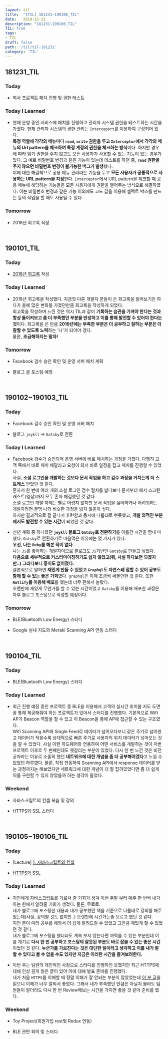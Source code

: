 ```yaml
---
layout: til
title:  "[TIL] 181231~190106_TIL"
date:   2018-12-31
description: "181231~190106_TIL"
TIL: true
tags:
- TIL
draft: false
path: '/til/til-181231'
category: 'TIL'
---
```


## 181231_TIL

### Today 

- 회사 프로젝트 패치 진행 및 권한 테스트

### Today I Learned

- 현재 운영 중인 서비스에 패치를 진행하고 관리자 시스템 권한을 테스트하는 시간을 가졌다. 현재 관리자 시스템의 권한 관리는 `Interceport`를 이용하여 구성되어 있다.<br/> **특정 역할에 각각의 메뉴마다 `read`, `write` 권한을 두고 `Interceptor`에서 각각의 메뉴의 Url pattern을 체크하여 특정 계정의 권한을 체크하는 방식**이다. 하지만 경우에 따라 읽기 권한을 주지 않고도 모든 사용자가 사용할 수 있는 기능이 있는 경우가 있다. 그 예로 비밀번호 변경과 같은 기능이 있는데 테스트를 하던 중, **`read` 권한을 주지 않으면 비밀번호 변경이 불가능한 버그가 발생**했다.<br/> 이에 대한 해결책으로 공용 메뉴 관리라는 기능을 두고 **모든 사용자가 공통적으로 사용하는 URL pattern을 지정**한다. `Interceptor`에서 URL pattern을 체크할 때 공용 메뉴에 해당하는 기능들은 모든 사용자에게 권한을 열어두는 방식으로 해결하였다. 이는 비밀번호 변경과 같은 기능 이외에도 코드 값을 이용해 셀렉트 박스를 만드는 등의 작업을 할 때도 사용될 수 있다.

### Tomorrow

- 2018년 회고록 작성

<br/>

## 190101_TIL

### Today 

- [2018년 회고록](https://bkjang.github.io/Article_memoir/) 작성

### Today I Learned

- 2018년 회고록을 작성했다. 지금껏 다른 개발자 분들이 쓴 회고록을 읽어보기만 하다가 올해 많은 변화를 가졌던만큼 회고록을 작성하게 되었다.<br/>회고록을 작성하며 느낀 것은 역시 TIL과 같이 **기록하는 습관을 가져야 한다는 것과 항상 돌이켜보고 좀 더 부족했던 부분을 반성하고 이를 통해 발전할 수 있어야 한다는 것**이다. 회고록을 쓴 만큼 **2019년에는 부족한 부분은 더 공부하고 잘하는 부분은 더 잘할 수 있도록 노력**하는 '나'가 되어야 겠다.<br/> 물론, **조급해하지는 말자!**

### Tomorrow

- Facebook 검수 승인 확인 및 운영 서버 패치 계획

- 블로그 글 포스팅 예정

<br/>

## 190102~190103_TIL

### Today 

- Facebook 검수 승인 확인 및 운영 서버 패치

- 블로그 `jeykll` => `Gatsby`로 전환

### Today I Learned

- Facebook 검수가 승인되어 운영 서버에 바로 패치하는 과정을 가졌다. 다행히 고객 쪽에서 바로 패치 해달라고 요청이 와서 바로 일정을 잡고 패치를 진행할 수 있었다. <br/>사실, **소셜 로그인을 개발하는 것보다 문서 작업을 하고 검수 과정을 거치는게 더 스트레스** 받았던 것 같다.<br/> 혼자서 한 번에 여러 개의 소셜 로그인 검수 절차를 밟다보니 문서부터 해서 스크린 캐스트(영상)까지 모두 혼자 해결했던 것 같다.<br/> 소셜 로그인 개발 자체는 별로 어렵지 않지만 문서 작업을 싫어하거나 어려워하는 개발자라면 분명 나와 비슷한 과정을 밟지 않을까 싶다. <br/>하지만 결과적으로 잘 끝나서 후련함과 동시에 나름대로 뿌듯했고, **개발 외적인 부분에서도 발전할 수 있는 시간**이 되었던 것 같다.

- 신년 계획 중 하나였던 **`jeykll` 블로그 `Gatsby`로 전환하기**를 이틀간 시간을 짬내 마쳤다. `Gatsby`로 전환하기로 마음먹은 이유에는 몇 가지가 있다.<br/>
**우선, 나는 `Ruby`를 해본 적이 없다.**<br/> 나는 `JS`를 좋아하는 개발자이므로 블로그도 `JS`기반인 `Gatsby`로 만들고 싶었다.<br/>
**다음으로 세부적으로 커스터마이징하기도 쉽지 않았고(뭐, 사실 하다보면 되겠지만..) 그러다보니 흥미도 없어졌다.**<br/> 결론적으로 말하면 **재밌게 만들 수 있었고 `Graphql`도 자연스레 접할 수 있어 공부도 함께 할 수 있는 좋은 기회**였다. `graphql`은 이제 조금씩 써볼만한 것 같다. 또한 **`Netlify`를 이용해 배포**를 했는데 너무 편해서 놀랐다.<br/> 오랜만에 재밌게 무언가를 할 수 있는 시간이었고 `Gatsby`를 이용해 배포한 과정은 차후 블로그 포스팅으로 작성할 예정이다.

### Tomorrow

- BLE(Bluetooth Low Energy) 스터디

- Google 실내 지도와 Meraki Scanning API 연동 스터디

<br/>

## 190104_TIL

### Today 

- BLE(Bluetooth Low Energy) 스터디

### Today I Learned

- 최근 진행 예정 중인 프로젝트 중 BLE을 이용해서 고객의 실시간 위치를 지도 도면을 통해 제공해줘야 하는 프로젝트가 있어서 스터디를 진행했다. 기본적으로 Wifi AP가 Beacon 역할을 할 수 있고 이 Beacon을 통해 AP에 접근할 수 있는 구조였다.<br/> Wifi Scanning API와 Single Feed로 데이터가 넘어오다보니 같은 주기로 넘어왔고 데이터가 적을수록 상대적으로 빠른 주기로 사용자의 위치 데이터가 넘어오는 것을 알 수 있었다. 사실 이런 하드웨어와 연동하여 어떤 서비스를 개발하는 것이 저번 프로젝트 이후로 두 번째인데도 헷갈리는 부분이 있었다. 다시 한 번 느낀 것은 비전공자라는 이유로 소홀히 했던 **네트워크에 대한 개념을 좀 더 공부해야겠다**고 느낄 수 있었던 하루였다. 물론, 직접 연동하여 Scanning API에서 response 데이터를 받는 과정까지는 해보았지만 네트워크에 대한 개념이 더 잘 잡혀있었다면 좀 더 쉽게 이를 구현할 수 있지 않았을까 하는 생각이 들었다.

### Weekend

- 자바스크립트의 컨셉 복습 및 강의
 
- HTTPS와 SSL 스터디

<br/>

## 190105~190106_TIL

### Today 

- [Lecture] [1. 자바스크립트의 컨셉](https://bkdevlog.netlify.com/posts/concept-of-js)

- [HTTPS와 SSL](https://github.com/Im-D/Dev-Docs/blob/master/Security/HTTPS%EC%99%80%20SSL.md)

### Today I Learned

- 지인에게 자바스크립트를 가르쳐 줄 기회가 생겨 이번 주말 부터 매주 한 번씩 내가 아는 한에서 알려줄 기회가 생겼다. 물론, 무료로.<br/> 내가 블로그에 포스팅한 내용과 내가 공부했던 책을 기준으로 나름대로 강의를 해주었는데(사실, 강의랄 것도 없지만..) 오랜만에 시간가는줄 모르고 했던 것 같다.<br/> 지인 분이 미리 공부를 해와서 더 쉽게 알려드릴 수 있었고 그만큼 재밌게 할 수 있었던 것 같다.<br/> 내가 블로그에 포스팅을 했더라도 계속 보지 않는다면 까먹을 수 있는 부분인데 이를 계기로 **다시 한 번 공부하고 포스팅의 잘못된 부분도 바로 잡을 수 있는 좋은 시간**이었던 것 같다. **누군가를 가르친다는 것은 대단한 일이라고 생각하고 이를 내가 잘 할 수 있다고 볼 수 없을 수도 있지만 지금은 이러한 시간을 즐겨보려한다.**

- 이번 주는 팀원의 개인적인 사정으로 스터디를 진행하진 못했지만 최근 HTTPS에 대해 인상 깊게 읽은 글이 있어 이에 대해 발표 준비를 진행했다.<br/> 내가 처음 `HTTPS`를 이해할 때 정말 이해가 잘 안되는 부분이 많았었는데 [이 분 글](https://www.vobour.com/%EB%B9%84%EB%91%98%EA%B8%B0%EB%A1%9C-%EC%84%A4%EB%AA%85%ED%95%98%EB%8A%94-https-https-explained-with-car)을 읽으니 이해가 너무 잘되서 좋았다. 그래서 내가 부족했던 만큼은 아닐지 몰라도 팀원들이 알더라도 다시 한 번 Review해보는 시간을 가지면 좋을 것 같아 준비를 했다.

### Weekend

- Toy Project(회원가입 rest및 Redux 연동)

- BLE 관련 회의 및 스터디

<br/>